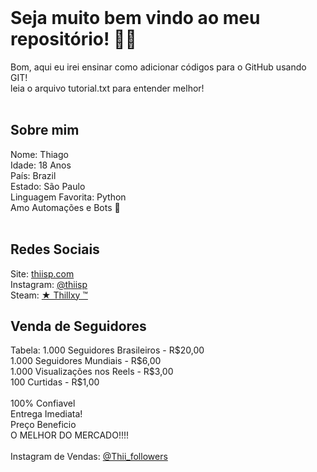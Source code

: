 
<br>
<h1> Seja muito bem vindo ao meu repositório! 🥷🏻 </h1>
<a> Bom, aqui eu irei ensinar como adicionar códigos para o GitHub usando GIT! </a>
<br>
<a> leia o arquivo tutorial.txt para entender melhor! </a>
<br>
<br>
<h2> Sobre mim </h2>
<a> Nome: Thiago </a>
<br>
<a> Idade: 18 Anos </a>
<br>
<a> País: Brazil </a>
<br>
<a> Estado: São Paulo </a>
<br>
<a>Linguagem Favorita: Python </a>
<br>
<a> Amo Automações e Bots 🤖 </a>
<br>
<br>
<h2> Redes Sociais </h2>
<a> Site: </a>
<a href="https://www.thiisp.com/">thiisp.com</a>
<br>
<a> Instagram: </a>
<a href="https://www.instagram.com/thiisp/">@thiisp</a>
<br>
<a> Steam: </a>
<a href="https://www.google.com/url?q=https%3A%2F%2Fsteamcommunity.com%2Fid%2FThiiR7%2F&sa=D">★󠁳 Thillxy ™</a>
<h2> Venda de Seguidores </h2>
<a> Tabela: </a>
<a>1.000 Seguidores Brasileiros - R$20,00</a>
<br>
<a>1.000 Seguidores Mundiais - R$6,00</a>
<br>
<a>1.000 Visualizações nos Reels - R$3,00</a>
<br>
<a>100 Curtidas - R$1,00</a>
<br>
<br>
<a>100% Confiavel</a>
<br>
<a>Entrega Imediata!</a>
<br>
<a>Preço Beneficio</a>
<br>
<a>O MELHOR DO MERCADO!!!!</a>
<br>
<br>
<a>Instagram de Vendas:</a>
<a href="https://www.instagram.com/thii_followers"> @Thii_followers</a>
